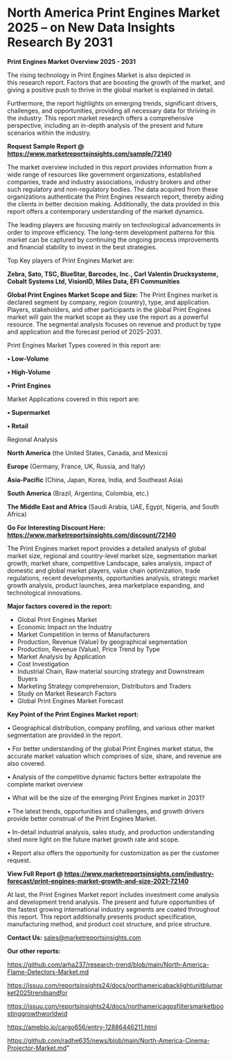 # North America Print Engines Market 2025 – on New Data Insights Research By 2031

<Strong> Print Engines Market Overview 2025 - 2031</strong>

The rising technology in Print Engines Market is also depicted in this research report. Factors that are boosting the growth of the market, and giving a positive push to thrive in the global market is explained in detail.

Furthermore, the report highlights on emerging trends, significant drivers, challenges, and opportunities, providing all necessary data for thriving in the industry. This report market research offers a comprehensive perspective, including an in-depth analysis of the present and future scenarios within the industry.

<strong>Request Sample Report @ <a href=https://www.marketreportsinsights.com/sample/72140>https://www.marketreportsinsights.com/sample/72140</a></strong>

The market overview included in this report provides information from a wide range of resources like government organizations, established companies, trade and industry associations, industry brokers and other such regulatory and non-regulatory bodies. The data acquired from these organizations authenticate the Print Engines research report, thereby aiding the clients in better decision making. Additionally, the data provided in this report offers a contemporary understanding of the market dynamics.

The leading players are focusing mainly on technological advancements in order to improve efficiency. The long-term development patterns for this market can be captured by continuing the ongoing process improvements and financial stability to invest in the best strategies.

Top Key players of Print Engines Market are:

<strong>Zebra, Sato, TSC, BlueStar, Barcodes, Inc., Carl Valentin Drucksysteme, Cobalt Systems Ltd, VisionID, Miles Data, EFI Communities</strong>

<strong><b>Global Print Engines Market Scope and Size:</b></strong>
The Print Engines market is declared segment by company, region (country), type, and application. Players, stakeholders, and other participants in the global Print Engines market will gain the market scope as they use the report as a powerful resource. The segmental analysis focuses on revenue and product by type and application and the forecast period of 2025-2031.

Print Engines Market Types covered in this report are:

<strong>• Low-Volume

• High-Volume

• Print Engines</strong>

Market Applications covered in this report are:

<strong>• Supermarket

• Retail</strong> 

Regional Analysis

<strong>North America</strong> (the United States, Canada, and Mexico)

<strong>Europe</strong> (Germany, France, UK, Russia, and Italy)

<strong>Asia-Pacific</strong> (China, Japan, Korea, India, and Southeast Asia)

<strong>South America</strong> (Brazil, Argentina, Colombia, etc.)

<strong>The Middle East and Africa</strong> (Saudi Arabia, UAE, Egypt, Nigeria, and South Africa)

<strong>Go For Interesting Discount Here: <a href=https://www.marketreportsinsights.com/discount/72140>https://www.marketreportsinsights.com/discount/72140</a></strong>

The Print Engines market report provides a detailed analysis of global market size, regional and country-level market size, segmentation market growth, market share, competitive Landscape, sales analysis, impact of domestic and global market players, value chain optimization, trade regulations, recent developments, opportunities analysis, strategic market growth analysis, product launches, area marketplace expanding, and technological innovations.

<strong><b>Major factors covered in the report:</b></strong>
<ul>
  <li>Global Print Engines Market </li>
  <li>Economic Impact on the Industry</li>
  <li>Market Competition in terms of Manufacturers</li>
  <li>Production, Revenue (Value) by geographical segmentation</li>
  <li>Production, Revenue (Value), Price Trend by Type</li>
  <li>Market Analysis by Application</li>
  <li>Cost Investigation</li>
  <li>Industrial Chain, Raw material sourcing strategy and Downstream Buyers</li>
  <li>Marketing Strategy comprehension, Distributors and Traders</li>
  <li>Study on Market Research Factors</li>
  <li>Global Print Engines Market Forecast</li>
</ul>

<strong><b>Key Point of the Print Engines Market report:</b></strong>

• Geographical distribution, company profiling, and various other market segmentation are provided in the report.

• For better understanding of the global Print Engines market status, the accurate market valuation which comprises of size, share, and revenue are also covered.

• Analysis of the competitive dynamic factors better extrapolate the complete market overview

• What will be the size of the emerging Print Engines market in 2031?

• The latest trends, opportunities and challenges, and growth drivers provide better construal of the Print Engines Market.

• In-detail industrial analysis, sales study, and production understanding shed more light on the future market growth rate and scope.

• Report also offers the opportunity for customization as per the customer request.

<strong><b>View Full Report @ <a href=https://www.marketreportsinsights.com/industry-forecast/print-engines-market-growth-and-size-2021-72140>https://www.marketreportsinsights.com/industry-forecast/print-engines-market-growth-and-size-2021-72140</a></b></strong>


At last, the Print Engines Market report includes investment come analysis and development trend analysis. The present and future opportunities of the fastest growing international industry segments are coated throughout this report. This report additionally presents product specification, manufacturing method, and product cost structure, and price structure.

<strong>Contact Us:</strong>
sales@marketreportsinsights.com

<strong>Our other reports:</strong>

<a href=https://github.com/arha237/research-trend/blob/main/North-America-Flame-Detectors-Market.md>https://github.com/arha237/research-trend/blob/main/North-America-Flame-Detectors-Market.md</a>

<a href=https://issuu.com/reportsinsights24/docs/northamericabacklightunitblumarket2025trendsandfor>https://issuu.com/reportsinsights24/docs/northamericabacklightunitblumarket2025trendsandfor</a>

<a href=https://issuu.com/reportsinsights24/docs/northamericagpsfiltersmarketboostinggrowthworldwid>https://issuu.com/reportsinsights24/docs/northamericagpsfiltersmarketboostinggrowthworldwid</a>

<a href=https://ameblo.jp/cargo656/entry-12886446211.html>https://ameblo.jp/cargo656/entry-12886446211.html</a>

<a href=https://github.com/radhe635/news/blob/main/North-America-Cinema-Projector-Market.md>https://github.com/radhe635/news/blob/main/North-America-Cinema-Projector-Market.md</a>"
